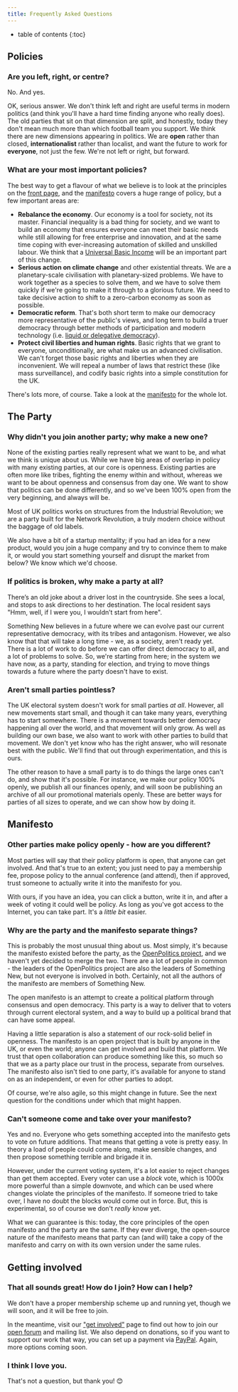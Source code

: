 ```yaml
---
title: Frequently Asked Questions
---
```


* table of contents
{:toc}

## Policies
    
### Are you left, right, or centre?

No. And yes.

OK, serious answer. We don't think left and right are useful terms in modern politics (and think you'll have a hard time finding anyone who really does). The old parties that sit on that dimension are split, and honestly, today they don't mean much more than which football team you support. We think there are new dimensions appearing in politics. We are **open** rather than closed, **internationalist** rather than localist, and want the future to work for **everyone**, not just the few. We're not left or right, but forward.

### What are your most important policies?

The best way to get a flavour of what we believe is to look at the principles on the [front page](/), and the [manifesto](/manifesto) covers a huge range of policy, but a few important areas are:
  
  * **Rebalance the economy**. Our economy is a tool for society, not its master. Financial inequality is a bad thing for society, and we want to build an economy that ensures everyone can meet their basic needs while still allowing for free enterprise and innovation, and at the same time coping with ever-increasing automation of skilled and unskilled labour. We think that a [Universal Basic Income](https://en.wikipedia.org/wiki/Basic_income) will be an important part of this change.
  * **Serious action on climate change** and other existential threats. We are a planetary-scale civilisation with planetary-sized problems. We have to work together as a species to solve them, and we have to solve them quickly if we're going to make it through to a glorious future. We need to take decisive action to shift to a zero-carbon economy as soon as possible.
  * **Democratic reform**. That's both short term to make our democracy more representative of the public's views, and long term to build a truer democracy through better methods of participation and modern technology (i.e. [liquid or delegative democracy](https://en.wikipedia.org/wiki/Delegative_democracy)).
  * **Protect civil liberties and human rights**. Basic rights that we grant to everyone, unconditionally, are what make us an advanced civilisation. We can't forget those basic rights and liberties when they are inconvenient. We will repeal a number of laws that restrict these (like mass surveillance), and codify basic rights into a simple constitution for the UK.  

There's lots more, of course. Take a look at the [manifesto](/manifesto) for the whole lot.

## The Party

### Why didn't you join another party; why make a new one?

None of the existing parties really represent what we want to be, and what we think is unique about us. While we have big areas of overlap in policy with many existing parties, at our core is openness. Existing parties are often more like tribes, fighting the enemy within and without, whereas we want to be about openness and consensus from day one. We want to show that politics can be done differently, and so we've been 100% open from the very beginning, and always will be.

Most of UK politics works on structures from the Industrial Revolution; we are a party built for the Network Revolution, a truly modern choice without the baggage of old labels.

We also have a bit of a startup mentality; if you had an idea for a new product, would you join a huge company and try to convince them to make it, or would you start something yourself and disrupt the market from below? We know which we'd choose.

### If politics is broken, why make a party at all?

There’s an old joke about a driver lost in the countryside. She sees a local, and stops to ask directions to her destination. The local resident says "Hmm, well, if I were you, I wouldn’t start from here".

Something New believes in a future where we can evolve past our current representative democracy, with its tribes and antagonism. However, we also know that that will take a long time - we, as a society, aren't ready yet. There is a lot of work to do before we can offer direct democracy to all, and a lot of problems to solve. So, we're starting from here; in the system we have now, as a party, standing for election, and trying to move things towards a future where the party doesn't have to exist.

### Aren't small parties pointless?

The UK electoral system doesn't work for small parties *at all*. However, all new movements start small, and though it can take many years, everything has to start somewhere. There is a movement towards better democracy happening all over the world, and that movement will only grow. As well as building our own base, we also want to work with other parties to build that movement. We don't yet know who has the right answer, who will resonate best with the public. We'll find that out through experimentation, and this is ours.

The other reason to have a small party is to do things the large ones can't do, and show that it's possible. For instance, we make our policy 100% openly, we publish all our finances openly, and will soon be publishing an archive of all our promotional materials openly. These are better ways for parties of all sizes to operate, and we can show how by doing it.

## Manifesto  
  
### Other parties make policy openly - how are you different?

Most parties will say that their policy platform is open, that anyone can get involved. And that's true to an extent; you just need to pay a membership fee, propose policy to the annual conference (and attend), then if approved, trust someone to actually write it into the manifesto for you.

With ours, if you have an idea, you can click a button, write it in, and after a week of voting it could well be policy. As long as you've got access to the Internet, you can take part. It's a *little bit* easier.

### Why are the party and the manifesto separate things?

This is probably the most unusual thing about us. Most simply, it's because the manifesto existed before the party, as the [OpenPolitics project](https://openpolitics.org.uk), and we haven't yet decided to merge the two. There are a lot of people in common - the leaders of the OpenPolitics project are also the leaders of Something New, but not everyone is involved in both. Certainly, not all the authors of the manifesto are members of Something New.

The open manifesto is an attempt to create a political platform through consensus and open democracy. This party is a way to deliver that to voters through current electoral system, and a way to build up a political brand that can have some appeal.

Having a little separation is also a statement of our rock-solid belief in openness. The manifesto is an open project that is built by anyone in the UK, or even the world; anyone can get involved and build that platform. We trust that open collaboration can produce something like this, so much so that we as a party place our trust in the process, separate from ourselves. The manifesto also isn't tied to one party, it's available for anyone to stand on as an independent, or even for other parties to adopt.

Of course, we're also agile, so this might change in future. See the next question for the conditions under which that might happen.

### Can't someone come and take over your manifesto?

Yes and no. Everyone who gets something accepted into the manifesto gets to vote on future additions. That means that getting a vote is pretty easy. In theory a load of people could come along, make sensible changes, and then propose something terrible and brigade it in. 

However, under the current voting system, it's a lot easier to reject changes than get them accepted. Every voter can use a *block* vote, which is 1000x more powerful than a simple downvote, and which can be used where changes violate the principles of the manifesto. If someone tried to take over, I have no doubt the blocks would come out in force. But, this is experimental, so of course we don't *really* know yet.

What we can guarantee is this: today, the core principles of the open manifesto and the party are the same. If they ever diverge, the open-source nature of the manifesto means that party can (and will) take a copy of the manifesto and carry on with its own version under the same rules.

## Getting involved

### That all sounds great! How do I join? How can I help?

We don't have a proper membership scheme up and running yet, though we will soon, and it will be free to join. 

In the meantime, visit our ["get involved"](/support.html) page to find out how to join our [open forum](https://discourse.somethingnew.org.uk) and mailing list. We also depend on donations, so if you want to support our work that way, you can set up a payment via [PayPal](https://www.paypal.com/cgi-bin/webscr?cmd=_s-xclick&hosted_button_id=CFGWER8JJ738U). Again, more options coming soon.

### I think I love you.

That's not a question, but thank you! 😊